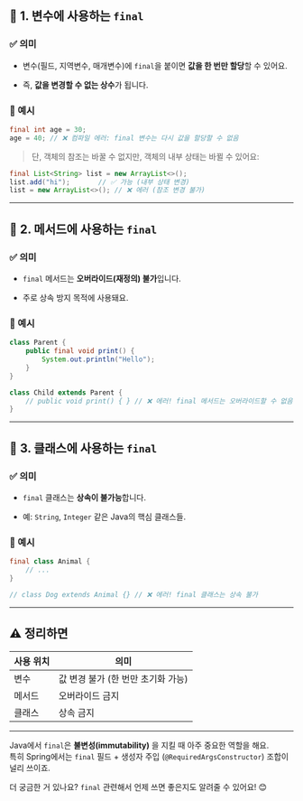 
## 🔐 1. **변수에 사용하는 `final`**

### ✅ 의미

- 변수(필드, 지역변수, 매개변수)에 `final`을 붙이면 **값을 한 번만 할당**할 수 있어요.
    
- 즉, **값을 변경할 수 없는 상수**가 됩니다.
    

### 🧪 예시

```java
final int age = 30;
age = 40; // ❌ 컴파일 에러: final 변수는 다시 값을 할당할 수 없음
```

> 단, 객체의 참조는 바꿀 수 없지만, 객체의 내부 상태는 바뀔 수 있어요:

```java
final List<String> list = new ArrayList<>();
list.add("hi");       // ✅ 가능 (내부 상태 변경)
list = new ArrayList<>(); // ❌ 에러 (참조 변경 불가)
```

---

## 🧱 2. **메서드에 사용하는 `final`**

### ✅ 의미

- `final` 메서드는 **오버라이드(재정의) 불가**입니다.
    
- 주로 상속 방지 목적에 사용돼요.
    

### 🧪 예시

```java
class Parent {
    public final void print() {
        System.out.println("Hello");
    }
}

class Child extends Parent {
    // public void print() { } // ❌ 에러! final 메서드는 오버라이드할 수 없음
}
```

---

## 🏰 3. **클래스에 사용하는 `final`**

### ✅ 의미

- `final` 클래스는 **상속이 불가능**합니다.
    
- 예: `String`, `Integer` 같은 Java의 핵심 클래스들.
    

### 🧪 예시

```java
final class Animal {
    // ...
}

// class Dog extends Animal {} // ❌ 에러! final 클래스는 상속 불가
```

---

## ⚠️ 정리하면

|사용 위치|의미|
|---|---|
|변수|값 변경 불가 (한 번만 초기화 가능)|
|메서드|오버라이드 금지|
|클래스|상속 금지|

---

Java에서 `final`은 **불변성(immutability)** 을 지킬 때 아주 중요한 역할을 해요.  
특히 Spring에서는 `final` 필드 + 생성자 주입 (`@RequiredArgsConstructor`) 조합이 널리 쓰이죠.

더 궁금한 거 있나요? `final` 관련해서 언제 쓰면 좋은지도 알려줄 수 있어요! 😊